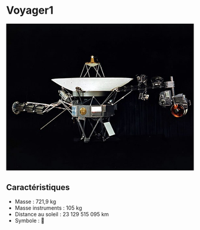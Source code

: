 # Voyager1

![Icone de voyager1](voyager1.jpeg)

## Caractéristiques

- Masse : 721,9 kg
- Masse instruments : 105 kg
- Distance au soleil : 23 129 515 095 km
- Symbole : &#128640;
